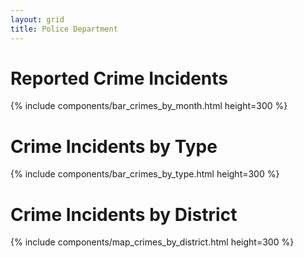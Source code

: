 ```yaml
---
layout: grid
title: Police Department
---
```


# Reported Crime Incidents

{% include components/bar_crimes_by_month.html height=300 %}
<div id="last_updated"></div>
<script>
var last_updated = $('#last_updated')
$.getJSON('https://api.github.com/repos/timwis/sheetstat/commits?path=_data/crimes_by_district.csv', function (data) {
  var lastCommit = data[0].commit
  last_updated.text('last updated ' + lastCommit.committer.date + ' by ' + lastCommit.committer.name)
})
</script>

# Crime Incidents by Type

{% include components/bar_crimes_by_type.html height=300 %}

# Crime Incidents by District

{% include components/map_crimes_by_district.html height=300 %}